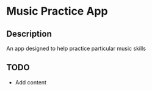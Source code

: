 # Music Practice App

## Description

An app designed to help practice particular music skills

## TODO

* Add content
